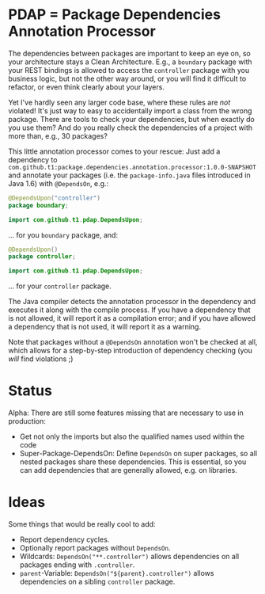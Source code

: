 # PDAP = Package Dependencies Annotation Processor

The dependencies between packages are important to keep an eye on, so your architecture stays a Clean Architecture.
E.g., a `boundary` package with your REST bindings is allowed to access the `controller` package with you business logic,
but not the other way around, or you will find it difficult to refactor, or even think clearly about your layers.

Yet I've hardly seen any larger code base, where these rules are *not* violated!
It's just way to easy to accidentally import a class from the wrong package.
There are tools to check your dependencies, but when exactly do you use them?
And do you really check the dependencies of a project with more than, e.g., 30 packages?

This little annotation processor comes to your rescue:
Just add a dependency to `com.github.t1:package.dependencies.annotation.processor:1.0.0-SNAPSHOT`
and annotate your packages (i.e. the `package-info.java` files introduced in Java 1.6) with `@DependsOn`, e.g.:

```java
@DependsUpon("controller")
package boundary;

import com.github.t1.pdap.DependsUpon;
```

... for you `boundary` package, and:

```java
@DependsUpon()
package controller;

import com.github.t1.pdap.DependsUpon;
```

... for your `controller` package.

The Java compiler detects the annotation processor in the dependency and executes it along with the compile process.
If you have a dependency that is not allowed, it will report it as a compilation error;
and if you have allowed a dependency that is not used, it will report it as a warning.

Note that packages without a `@DependsOn` annotation won't be checked at all,
which allows for a step-by-step introduction of dependency checking (you *will* find violations ;)


# Status

Alpha: There are still some features missing that are necessary to use in production:

* Get not only the imports but also the qualified names used within the code
* Super-Package-DependsOn: Define `DependsOn` on super packages, so all nested packages share these dependencies.
  This is essential, so you can add dependencies that are generally allowed, e.g. on libraries.

# Ideas

Some things that would be really cool to add:

* Report dependency cycles.
* Optionally report packages without `DependsOn`.
* Wildcards: `DependsOn("**.controller")` allows dependencies on all packages ending with `.controller`.
* `parent`-Variable: `DependsOn("${parent}.controller")` allows dependencies on a sibling `controller` package.
